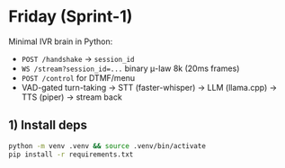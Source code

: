 # Friday (Sprint-1)

Minimal IVR brain in Python:
- `POST /handshake` → `session_id`
- `WS /stream?session_id=...` binary μ-law 8k (20ms frames)
- `POST /control` for DTMF/menu
- VAD-gated turn-taking → STT (faster-whisper) → LLM (llama.cpp) → TTS (piper) → stream back

## 1) Install deps
```bash
python -m venv .venv && source .venv/bin/activate
pip install -r requirements.txt
